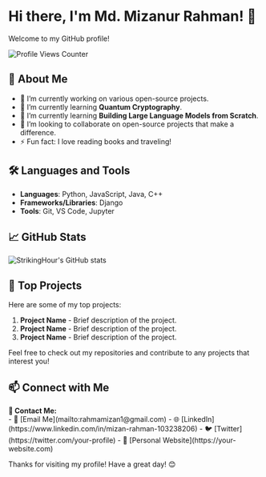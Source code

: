# Hi there, I'm Md. Mizanur Rahman! 👋

Welcome to my GitHub profile!

<p align="left">
  <img src="https://komarev.com/ghpvc/?username=StrikingHour&label=Profile%20Views&color=blue&style=plastic" alt="Profile Views Counter"/>
</p>

## 🚀 About Me

- 🔭 I’m currently working on various open-source projects.  
- 🌱 I’m currently learning **Quantum Cryptography**.  
- 🌱 I’m currently learning **Building Large Language Models from Scratch**.  
- 👯 I’m looking to collaborate on open-source projects that make a difference.  
- ⚡ Fun fact: I love reading books and traveling!  

## 🛠️ Languages and Tools

- **Languages**: Python, JavaScript, Java, C++  
- **Frameworks/Libraries**: Django  
- **Tools**: Git, VS Code, Jupyter  

## 📈 GitHub Stats

![StrikingHour's GitHub stats](https://github-readme-stats.vercel.app/api?username=StrikingHour&show_icons=true&theme=radical)

## 🌟 Top Projects

Here are some of my top projects:

1. **Project Name** - Brief description of the project.  
2. **Project Name** - Brief description of the project.  
3. **Project Name** - Brief description of the project.  

Feel free to check out my repositories and contribute to any projects that interest you!

## 📫 Connect with Me

<p align="left">
  <b>📩 Contact Me:</b><br>
  - 📧 [Email Me](mailto:rahmamizan1@gmail.com)  
  - 🌐 [LinkedIn](https://www.linkedin.com/in/mizan-rahman-103238206)  
  - 🐦 [Twitter](https://twitter.com/your-profile)  
  - 🔗 [Personal Website](https://your-website.com)  
</p>

Thanks for visiting my profile! Have a great day! 😊
